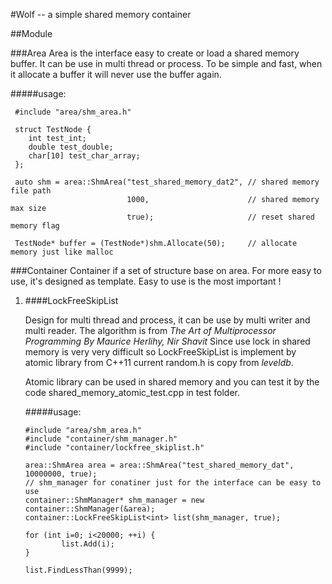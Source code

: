 #Wolf -- a simple shared memory container

##Module

###Area
Area is the interface easy to create or load a shared memory buffer. 
It can be use in multi thread or process.
To be simple and fast, when it allocate a buffer it will never use the buffer again.

#####usage: 
~~~~
 #include "area/shm_area.h"
 
 struct TestNode {
    int test_int;
    double test_double;
    char[10] test_char_array;
 };
 
 auto shm = area::ShmArea("test_shared_memory_dat2", // shared memory file path 
                          1000,                      // shared memory max size
                          true);                     // reset shared memory flag
                          
 TestNode* buffer = (TestNode*)shm.Allocate(50);     // allocate memory just like malloc
~~~~ 


###Container
Container if a set of structure base on area. 
For more easy to use, it's designed as template.
Easy to use is the most important !

1. ####LockFreeSkipList
   
   Design for multi thread and process, it can be use by multi writer and multi reader.
   The algorithm is from *The Art of Multiprocessor Programming By Maurice Herlihy, Nir Shavit*
   Since use lock in shared memory is very very difficult so LockFreeSkipList is implement by atomic library from C++11
   current random.h is copy from *leveldb*.
   
   Atomic library can be used in shared memory and you can test it by the code shared_memory_atomic_test.cpp in test folder.
   
   #####usage:
   ~~~~
   #include "area/shm_area.h"
   #include "container/shm_manager.h"
   #include "container/lockfree_skiplist.h"
   
   area::ShmArea area = area::ShmArea("test_shared_memory_dat", 10000000, true);
   // shm_manager for conatiner just for the interface can be easy to use
   container::ShmManager* shm_manager = new container::ShmManager(&area); 
   container::LockFreeSkipList<int> list(shm_manager, true);
   
   for (int i=0; i<20000; ++i) {
           list.Add(i);
   }
   
   list.FindLessThan(9999);
   
   ~~~~
